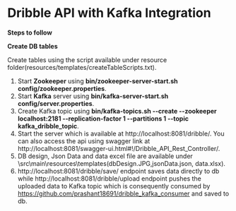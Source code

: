 # Dribble API with Kafka Integration

  **Steps to follow**
  
  **Create DB tables**
  
  Create tables using the script available under resource folder(resources/templates/createTableScripts.txt).
  
1. Start **Zookeeper** using **bin/zookeeper-server-start.sh config/zookeeper.properties**.
2. Start **Kafka** server using **bin/kafka-server-start.sh config/server.properties**.
3. Create Kafka topic using **bin/kafka-topics.sh --create --zookeeper localhost:2181 --replication-factor 1 --partitions 1 --topic            kafka_dribble_topic**.
4. Start the server which is available at http://localhost:8081/dribble/. You can also access the api using swagger link at http://localhost:8081/swagger-ui.html#!/Dribble_API_Rest_Controller/.
5. DB design, Json Data and data excel file are available under \src\main\resources\templates\(dbDesign.JPG,jsonData.json, data.xlsx).
6. http://localhost:8081/dribble/save/ endpoint saves data directly to db while http://localhost:8081/dribble/upload endpoint pushes the uploaded data to Kafka topic which is consequently consumed by https://github.com/prashant18691/dribble_kafka_consumer and saved to db.
 

